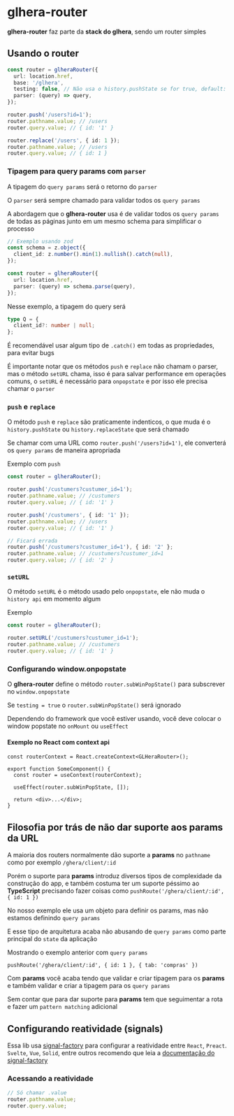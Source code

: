 # glhera-router

**glhera-router** faz parte da **stack do glhera**, sendo um router simples

## Usando o router

```ts
const router = glheraRouter({
  url: location.href,
  base: '/glhera',
  testing: false, // Não usa o history.pushState se for true, default: false
  parser: (query) => query,
});

router.push('/users?id=1');
router.pathname.value; // /users
router.query.value; // { id: '1' }

router.replace('/users', { id: 1 });
router.pathname.value; // /users
router.query.value; // { id: 1 }
```

### Tipagem para query params com `parser`

A tipagem do `query params` será o retorno do `parser`

O `parser` será sempre chamado para validar todos os `query params`

A abordagem que o **glhera-router** usa é de validar todos os `query params` de todas as páginas junto em um mesmo schema para simplificar o processo

```ts
// Exemplo usando zod
const schema = z.object({
  client_id: z.number().min(1).nullish().catch(null),
});

const router = glheraRouter({
  url: location.href,
  parser: (query) => schema.parse(query),
});
```

Nesse exemplo, a tipagem do query será

```ts
type Q = {
  client_id?: number | null;
};
```

É recomendável usar algum tipo de `.catch()` em todas as propriedades, para evitar bugs

É importante notar que os métodos `push` e `replace` não chamam o parser, mas o método `setURL` chama, isso é para salvar performance em operações comuns, o `setURL` é necessário para `onpopstate` e por isso ele precisa chamar o `parser`

### `push` e `replace`

O método `push` e `replace` são praticamente indenticos, o que muda é o `history.pushState` ou `history.replaceState` que será chamado

Se chamar com uma URL como `router.push('/users?id=1')`, ele converterá os `query params` de maneira apropriada

Exemplo com `push`

```ts
const router = glheraRouter();

router.push('/custumers?custumer_id=1');
router.pathname.value; // /custumers
router.query.value; // { id: '1' }

router.push('/custumers', { id: '1' });
router.pathname.value; // /users
router.query.value; // { id: '1' }

// Ficará errada
router.push('/custumers?custumer_id=1'), { id: '2' };
router.pathname.value; // /custumers?custumer_id=1
router.query.value; // { id: '2' }
```

### `setURL`

O método `setURL` é o método usado pelo `onpopstate`, ele não muda o `history api` em momento algum

Exemplo

```ts
const router = glheraRouter();

router.setURL('/custumers?custumer_id=1');
router.pathname.value; // /custumers
router.query.value; // { id: '1' }
```

### Configurando window.onpopstate

O **glhera-router** define o método `router.subWinPopState()` para subscrever no `window.onpopstate`

Se `testing = true` o `router.subWinPopState()` será ignorado

Dependendo do framework que você estiver usando, você deve colocar o window popstate no `onMount` ou `useEffect`

#### Exemplo no React com context api

```tsx
const routerContext = React.createContext<GLHeraRouter>();

export function SomeComponent() {
  const router = useContext(routerContext);

  useEffect(router.subWinPopState, []);

  return <div>...</div>;
}
```

## Filosofia por trás de não dar suporte aos params da URL

A maioria dos routers normalmente dão suporte a **params** no `pathname` como por exemplo `/ghera/client/:id`

Porém o suporte para **params** introduz diversos tipos de complexidade da construção do app, e também costuma ter um suporte péssimo ao **TypeScript** precisando fazer coisas como `pushRoute('/ghera/client/:id', { id: 1 })`

No nosso exemplo ele usa um objeto para definir os params, mas não estamos definindo `query params`

E esse tipo de arquitetura acaba não abusando de `query params` como parte principal do `state` da aplicação

Mostrando o exemplo anterior com `query params`

`pushRoute('/ghera/client/:id', { id: 1 }, { tab: 'compras' })`

Com **params** você acaba tendo que validar e criar tipagem para os **params** e também validar e criar a tipagem para os `query params`

Sem contar que para dar suporte para **params** tem que seguimentar a rota e fazer um `pattern matching` adicional

## Configurando reatividade (signals)

Essa lib usa [signal-factory](https://github.com/Simple-Organization/signal-factory) para configurar a reatividade entre `React`, `Preact`. `Svelte`, `Vue`, `Solid`, entre outros recomendo que leia a [documentação do signal-factory](https://github.com/Simple-Organization/signal-factory)

### Acessando a reatividade

```ts
// Só chamar .value
router.pathname.value;
router.query.value;
```
